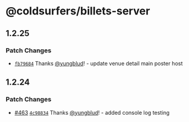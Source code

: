 # @coldsurfers/billets-server

## 1.2.25

### Patch Changes

- [`fb79684`](https://github.com/coldsurfers/surfers-root/commit/fb796844245b1020cc8168880eb7589582df4622) Thanks [@yungblud](https://github.com/yungblud)! - update venue detail main poster host

## 1.2.24

### Patch Changes

- [#463](https://github.com/coldsurfers/surfers-root/pull/463) [`4c98834`](https://github.com/coldsurfers/surfers-root/commit/4c988346e425f093b650c866087e796a87a4007d) Thanks [@yungblud](https://github.com/yungblud)! - added console log testing
